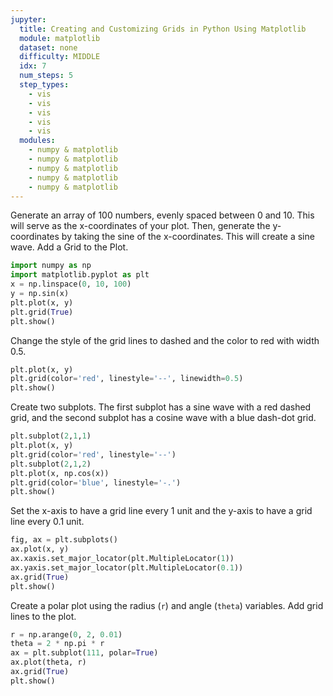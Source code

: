 ```yaml
---
jupyter:
  title: Creating and Customizing Grids in Python Using Matplotlib
  module: matplotlib
  dataset: none
  difficulty: MIDDLE
  idx: 7
  num_steps: 5
  step_types:
    - vis
    - vis
    - vis
    - vis
    - vis
  modules: 
    - numpy & matplotlib
    - numpy & matplotlib
    - numpy & matplotlib
    - numpy & matplotlib
    - numpy & matplotlib
---
```


Generate an array of 100 numbers, evenly spaced between 0 and 10. This will serve as the x-coordinates of your plot. Then, generate the y-coordinates by taking the sine of the x-coordinates. This will create a sine wave. Add a Grid to the Plot.
```python
import numpy as np
import matplotlib.pyplot as plt
x = np.linspace(0, 10, 100)
y = np.sin(x)
plt.plot(x, y)
plt.grid(True)
plt.show()
```

Change the style of the grid lines to dashed and the color to red with width 0.5.
```python
plt.plot(x, y)
plt.grid(color='red', linestyle='--', linewidth=0.5)
plt.show()
```

Create two subplots. The first subplot has a sine wave with a red dashed grid, and the second subplot has a cosine wave with a blue dash-dot grid.
```python
plt.subplot(2,1,1)
plt.plot(x, y)
plt.grid(color='red', linestyle='--')
plt.subplot(2,1,2)
plt.plot(x, np.cos(x))
plt.grid(color='blue', linestyle='-.')
plt.show()
```

Set the x-axis to have a grid line every 1 unit and the y-axis to have a grid line every 0.1 unit.
```python
fig, ax = plt.subplots()
ax.plot(x, y)
ax.xaxis.set_major_locator(plt.MultipleLocator(1))
ax.yaxis.set_major_locator(plt.MultipleLocator(0.1))
ax.grid(True)
plt.show()
```

Create a polar plot using the radius (`r`) and angle (`theta`) variables. Add grid lines to the plot.
```python
r = np.arange(0, 2, 0.01)
theta = 2 * np.pi * r
ax = plt.subplot(111, polar=True)
ax.plot(theta, r)
ax.grid(True)
plt.show()
```
